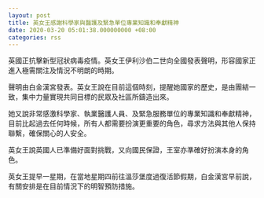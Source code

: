 ```yaml
---
layout: post
title: 英女王感謝科學家與醫護及緊急單位專業知識和奉獻精神
date: 2020-03-20 05:01:38.000000000 +08:00
categories: rss
---
```


英國正抗擊新型冠狀病毒疫情。英女王伊利沙伯二世向全國發表聲明，形容國家正進入極需關注及情況不明朗的時期。

聲明由白金漢宮發表。英女王說在目前這個時刻，提醒她國家的歷史，是由團結一致，集中力量實現共同目標的民眾及社區所鑄造出來。

她又說非常感激科學家、執業醫護人員、及緊急服務單位的專業知識和奉獻精神，目前比起過去任何時候，所有人都需要扮演更重要的角色，尋求方法與其他人保持聯繫，確保關心的人安全。

英女王說英國人已準備好面對挑戰，又向國民保證，王室亦準確好扮演本身的角色。

英女王提早一星期，在當地星期四前往溫莎堡度過復活節假期，白金漢宮早前說，有關安排是在目前情況下的明智預防措施。

